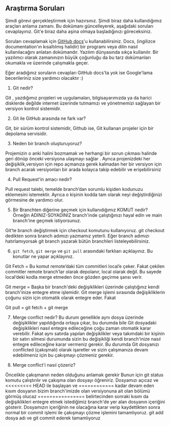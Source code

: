 ﻿## Araştırma Soruları

Şimdi görevi gerçekleştirmek için hazırsınız. Şimdi biraz daha kullandığımız araçları anlama zamanı. Bu dokümanı güncelleyerek, aşağıdaki soruları cevaplayınız. Git'e biraz daha aşina olmaya başladığınızı göreceksiniz. 

Soruları cevaplamak için [GitHub docs](https://docs.github.com/en)'u kullanabilirsiniz. Docs, (ingilizce documentation'ın kısaltılmış halidir) bir programı veya dilin nasıl kullanılacağını anlatan dokümandır. Yazılım dünyasında sıkça kullanılır. Bir yazılımcı olarak zamanınızın büyük çoğunluğu da bu tarz dokümanları okumakla ve üzerinde çalışmakla geçer.

Eğer aradığınız soruların cevapları GitHub docs'ta yok ise Google'lama becerileriniz size yardımcı olacaktır :)

1. Git nedir?

Git , yazdığımız projeleri ve uygulamaları, bilgisayarımızda ya da harici disklerde değilde internet üzerinde tutmamızı ve yönetmemizi sağlayan bir versiyon kontrol sistemidir.

2. Git ile GitHub arasında ne fark var?

Git, bir sürüm kontrol sistemidir, Github ise, Git kullanan projeler için bir depolama servisidir.

3. Neden bir branch oluşturuyoruz? 

Projemizin o anki halini bozmamak ve herhangi bir sorun çıkması halinde geri dönüp önceki versiyona ulaşmayı sağlar . Ayrıca projenizdeki her değişiklik,versiyon için repo açmanıza gerek kalmadan her bir versiyon için branch acarak versiyonları bir arada kolayca takip edebilir ve erişebilirsiniz

4. Pull Request'in amacı nedir?

Pull request talebi, temelde branch’dan sorumlu kişiden kodunuzu eklemesini istemektir. Ayrıca o kişinin kodda tam olarak neyi değiştirdiğinizi görmesine de yardımcı olur.

5. Bir Branchten diğerine geçmek için kullanıdığımız KOMUT nedir? Örneğin ADINIZ-SOYADINIZ branch'inde çalıştığınızı hayal edin ve main branch'ine geçmek istiyorsunuz.

Git’te branch değiştirmek için checkout komutunu kullanıyoruz. git checkout dedikten sonra branch adımızı yazmamız yeterli. Eğer branch adımızı hatırlamıyorsak git branch yazarak bütün branchleri listeleyebilirsiniz.

6. `git fetch`, `git merge` ve `git pull` arasındaki farklıarı açıklayınız. Bu konutlar ne yapar açıklayınız.

Git Fetch = Bu komut remote’daki tüm commitleri local’e çeker. Fakat çekilen commitler remote branch’lar olarak depolanır, local olarak değil. Bu sayede local’deki kodla merge etmeden önce gözden geçirme şansı verir.

Git merge = Başka bir branch'deki değişiklikleri üzerinde çalıştığınız kendi branch'inize entegre etme işlemidir. Git merge işlemi sırasında değişikliklerin çoğunu sizin için otomatik olarak entegre eder.
Fakat 

Git pull = git fetch + git merge

7. Merge conflict nedir?
Bu durum genellikle aynı dosya üzerinde değişiklikler yapıldığında ortaya çıkar, bu durumda bile Git dosyadaki değişiklikleri nasıl entegre edileceğine çoğu zaman otomatik karar verebilir. Fakat aynı satırda yapılan değişiklikler veya takımdaki bir kişinin bir satırı silmesi durumunda sizin bu değişikliği kendi branch'inize nasıl entegre edileceğine karar vermeniz gerekir. Bu durumda Git dosyanızı conflicted (çakışmalı) olarak işaretler ve sizin çalışmanıza devam edebilmeniz için bu çakışmayı çözmeniz gerekir.

8. Merge conflict'i nasıl çözeriz?

Öncelikle çakışmanın neden olduğunu anlamak gerekir 
Bunun için git status komutu çalıştırılır ve çakışma olan dosyayı öğreniriz. Dosyamızı açıcaz ve <<<<<<<<< HEAD ile başlayan ve ============ kadar devam eden kısım dosyanın bizim branch'imizde olan versiyonuna ait olan bölümü görmüş olucaz
================ belirtecinden sonraki kısım da değişiklikleri entegre etmek istediğimiz branch'de yer alan dosyanın içeriğini gösterir.
Dosyamızın içeriğinin ne olacağına karar verip kaydettikten sonra normal bir commit işlemi ile çakışmayı çözme işlemini tamamlıyoruz.
git add dosya adı ve git commit ederek tamamlıyoruz 
